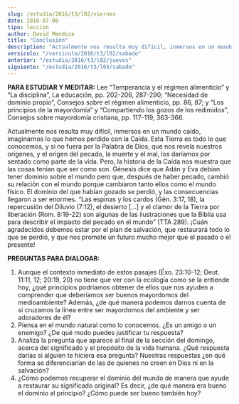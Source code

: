 ```yaml
---
slug: /estudia/2016/t3/l02/viernes
date: 2016-07-08
tipo: leccion
author: David Mendoza
title: "Conclusión"
description: "Actualmente nos resulta muy difícil, inmersos en un mundo caído, imaginarnos  lo que hemos perdido con la Caída. Esta Tierra es todo lo que conocemos, y si  no fuera por la Palabra de Dios, que nos revela nuestros orígenes, y el origen  del pecado, la muerte y el mal, los ..."
versiculo: "/versiculo/2016/t3/l02/sabado"
anterior: "/estudia/2016/t3/l02/jueves"
siguiente: "/estudia/2016/t3/l03/sabado"
---
```


**PARA ESTUDIAR Y MEDITAR:** Lee “Temperancia y el régimen alimenticio” y “La disciplina”, La educación, pp. 202-206, 287-290; “Necesidad de dominio propio”, Consejos sobre el régimen alimenticio, pp. 86, 87; y “Los principios de la mayordomía” y “Compartiendo los gozos de los redimidos”, Consejos sobre mayordomía cristiana, pp. 117-119, 363-366.

Actualmente nos resulta muy difícil, inmersos en un mundo caído, imaginarnos lo que hemos perdido con la Caída. Esta Tierra es todo lo que conocemos, y si no fuera por la Palabra de Dios, que nos revela nuestros orígenes, y el origen del pecado, la muerte y el mal, los daríamos por sentado como parte de la vida. Pero, la historia de la Caída nos muestra que las cosas tenían que ser como son. Génesis dice que Adán y Eva debían tener dominio sobre el mundo pero que, después de haber pecado, cambió su relación con el mundo porque cambiaron tanto ellos como el mundo físico. El dominio del que habían gozado se perdió, y las consecuencias llegaron a ser enormes. “Las espinas y los cardos (Gén. 3:17, 18), la repercusión del Diluvio (7:12), el desierto [...] y el clamor de la Tierra por liberación (Rom. 8:19-22) son algunas de las ilustraciones que la Biblia usa para describir el impacto del pecado en el mundo” (TTA 289). ¡Cuán agradecidos debemos estar por el plan de salvación, que restaurará todo lo que se perdió, y que nos promete un futuro mucho mejor que el pasado o el presente!

**PREGUNTAS PARA DIALOGAR:**

1. Aunque el contexto inmediato de estos pasajes (Éxo. 23:10-12; Deut. 11:11, 12; 20:19, 20) no tiene que ver con la ecología como se la entiende hoy, ¿qué principios podríamos obtener de ellos que nos ayuden a comprender que deberíamos ser buenos mayordomos del medioambiente? Además, ¿de qué manera podemos darnos cuenta de si cruzamos la línea entre ser mayordomos del ambiente y ser adoradores de él?
2. Piensa en el mundo natural como lo conocemos. ¿Es un amigo o un enemigo? ¿De qué modo puedes justificar tu respuesta?
3. Analiza la pregunta que aparece al final de la sección del domingo, acerca del significado y el propósito de la vida humana. ¿Qué respuesta darías si alguien te hiciera esa pregunta? Nuestras respuestas ¿en qué forma se diferenciarían de las de quienes no creen en Dios ni en la salvación?
4. ¿Cómo podemos recuperar el dominio del mundo de manera que ayude a restaurar su significado original? Es decir, ¿de qué manera era bueno el dominio al principio? ¿Cómo puede ser bueno también hoy?
